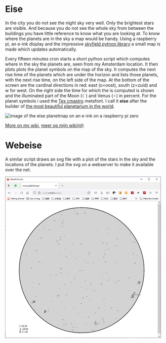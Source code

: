 # Eise

In the city you do not see the night sky very well. Only the brightest
stars are visible. And because you do not see the whole sky from
between the buildings you have little reference to know what you are
looking at. To know where the planets are in the sky a map would be
handy. Using a raspberry pi, an e-ink display and the impressive
[skyfield pytnon library](https://rhodesmill.org/skyfield/) a small
map is made which updates automatically.

Every fifteen minutes cron starts a short python script which computes
where in the sky the planets are, seen from my Amsterdam location. It
then plots plots the planet symbols on the map of the sky. It computes
the next rise time of the planets which are under the horizon and
lists those planets, with the next rise time, on the left side of the
map. At the bottom of the screen are the cardinal directions in red:
east (o=oost), south (z=zuid) and w for west. On the right side the
time for which the is computed is shown and the illuminated part of
the Moon (☾) and Venus (♀) in percent. For the planet symbols i used
the [Tex cmastro](https://www.ctan.org/tex-archive/fonts/cmastro)
metafont.  I call it **eise** after the builder of [the most beautiful
planetarium in the world](https://www.planetarium-friesland.nl/).

![image of the eise planetmap on an e-ink on a raspberry pi
 zero](https://github.com/wisze/eise/blob/master/20211019_171928.jpg)

[More on my wiki](http://wiki.wisze.org/doku.php/en/ruimte/eise),
[meer op mijn wiki(nl)](http://wiki.wisze.org/doku.php/nl/ruimte/eise)

# Webeise

A similar script draws an svg file with a plot of the stars in the sky
and the locations of the planets. I put the svg on a webserver to make
it available over the net.

![image of the eise planetmap, web version](https://github.com/wisze/eise/blob/master/2021-10-19.png)
 
